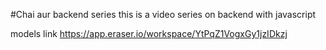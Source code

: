 #Chai aur backend series
this is a video series on backend with javascript

models link https://app.eraser.io/workspace/YtPqZ1VogxGy1jzIDkzj
